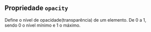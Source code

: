 ## Propriedade `opacity`
Define o nível de opacidade(transparência) de um elemento. De 0 a 1, sendo 0 o nível mínimo e 1 o máximo.
